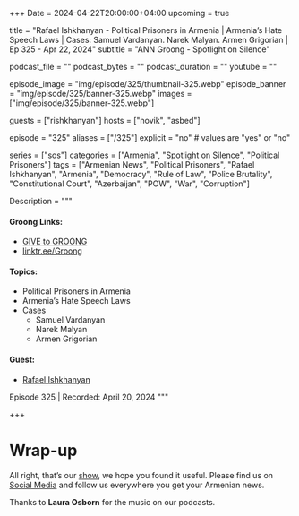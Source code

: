 +++
Date = 2024-04-22T20:00:00+04:00
upcoming = true


title = "Rafael Ishkhanyan - Political Prisoners in Armenia | Armenia’s Hate Speech Laws | Cases: Samuel Vardanyan. Narek Malyan. Armen Grigorian | Ep 325 - Apr 22, 2024"
subtitle = "ANN Groong - Spotlight on Silence"

podcast_file = ""
podcast_bytes = ""
podcast_duration = ""
youtube = ""

episode_image = "img/episode/325/thumbnail-325.webp"
episode_banner = "img/episode/325/banner-325.webp"
images = ["img/episode/325/banner-325.webp"]

guests = ["rishkhanyan"]
hosts = ["hovik", "asbed"]

episode = "325"
aliases = ["/325"]
explicit = "no" # values are "yes" or "no"

series = ["sos"]
categories = ["Armenia", "Spotlight on Silence", "Political Prisoners"]
tags = ["Armenian News", "Political Prisoners", "Rafael Ishkhanyan", "Armenia", "Democracy", "Rule of Law", "Police Brutality", "Constitutional Court", "Azerbaijan", "POW", "War", "Corruption"]

Description = """

#### Groong Links:
* [GIVE to GROONG](https://podcasts.groong.org/donate)
* [linktr.ee/Groong](https://linktr.ee/groong)

#### Topics:
* Political Prisoners in Armenia
* Armenia’s Hate Speech Laws
* Cases
    * Samuel Vardanyan
    * Narek Malyan
    * Armen Grigorian

#### Guest:
* [Rafael Ishkhanyan](/guest/rishkhanyan)

Episode 325 | Recorded: April 20, 2024
"""

+++




# Wrap-up

All right, that’s our [show](https://podcasts.groong.org/), we hope you found it useful. Please find us on [Social Media](https://lintr.ee/groong) and follow us everywhere you get your Armenian news.

Thanks to **Laura Osborn** for the music on our podcasts.
